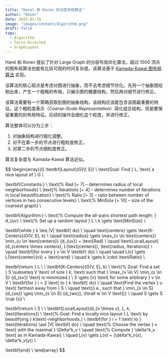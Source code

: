 ```yaml
---
title: "Harel 和 Koren 的分层布局算法"
author: "Roser"
date: 2025-01-16
image: "images/content/Algorithm.png"
draft: false
tags:
  - Algorithm
  - Force-Directed
  - GraphLayout
---
```

Harel 和 Koren 提出了针对 Large Graph 的分层布局优化算法，超过 1000 顶点的图布局算法也能有比较可观的时间复杂度。该算法基于 [Kamada-Kawai 图布局算法](../Kamada-Kawai-图布局算法) 实现。

该算法的核心观点是考虑对图进行抽象，而不去考虑细节优化。先将一个抽象图绘制出来，产生一个粗略的布局，只展示图的概要结构，然后再对细节进行修正。

该算法需要有一个策略获取到图的抽象结构，该结构应该能包含该图最重要的特征。这个粗粒度表示（*Coarse-Scale Representation*）简化组合结构，但是要保留重要的的布局特征。后续的操作会细化这个粒度，并进行修正。

算法整体可以分为三步：
1. 对抽象结构进行细化调整。
2. 对不在第一步的节点进行粗粒度修正。
3. 对第二步的节点细粒度修正。

算法复杂度与 Kamada-Kawai 算法近似。

$$
\begin{array}{l}
\textbf{Layout}(G(V, E)) \\
\text{Goal: Find } L, \text{ a nice layout of } G \\

\textbf{Constants:} \\
\text{\% Rad [= 7] – determines radius of local neighborhoods} \\
\text{\% Iterations [= 4] – determines number of iterations in local beautification} \\
\text{\% Ratio [= 3] – ratio between number of vertices in two consecutive levels} \\
\text{\% MinSize [= 10] – size of the coarsest graph} \\

\textbf{Algorithm:} \\
\text{\% Compute the all-pairs shortest path length: } d_{uv} \\
\text{\% Set up a random layout } L \\
k \gets \text{MinSize} \\

\textbf{while } k \leq |V| \textbf{ do} \\
\quad \text{centers} \gets \text{K-Centers}(G(V, E), k) \\
\quad \text{radius} \gets \max_{v \in \text{centers}} \min_{u \in \text{centers}} \{d_{uv}\} + \text{Rad} \\
\quad \text{LocalLayout}(d_{centers \times centers}, L(\text{centers}), \text{radius, Iterations}) \\
\quad \textbf{for every } v \in V \textbf{ do} \\
\quad \quad L(v) \gets L(\text{center}(v)) + \text{rand} \\
\quad k \gets k \cdot \text{Ratio} \\

\textbf{return } L \\
 \\
\textbf{K-Centers}(G(V, E), k) \\
\text{\% Goal: Find a set } S \subseteq V \text{ of size } k, \text{ such that } \max_{v \in V} \min_{s \in S} \{d_{sv}\} \text{ is minimized.} \\
S \gets \{v\} \text{ for some arbitrary } v \in V \\
\textbf{for } i = 2 \text{ to } k \textbf{ do} \\
\quad \text{Find the vertex } u \text{ farthest away from } S \\
\quad \text{(i.e., such that } \min_{s \in S} \{d_{us}\} \geq \min_{s \in S} \{d_{ws}\}, \forall w \in V \text{)} \\
\quad S \gets S \cup \{u\} \\

\textbf{return } S \\
 \\
\textbf{LocalLayout}(d_{v \times v}, L, k, \text{Iterations}) \\
\text{\% Goal: Find a locally nice layout } L \text{ by beautifying } k\text{-neighborhoods.} \\
\textbf{for } i = 1 \text{ to } \text{Iterations} \ast |V| \textbf{ do} \\
\quad \text{\% Choose the vertex } v \text{ with the maximal } \Delta^k_v \\
\quad \text{\% Compute } \delta^k_v \text{ as in Kamada-Kawai} \\
\quad L(v) \gets L(v) + (\delta^k_v(x), \delta^k_v(y)) \\

\textbf{end} \\
\end{array}
$$